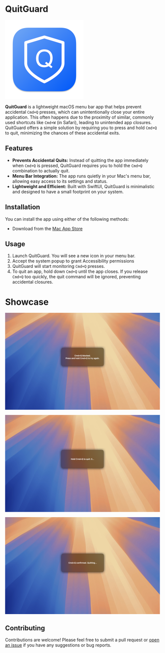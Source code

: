 # QuitGuard

![QuitGuard Icon](https://github.com/adrianjagielak/QuitGuard/blob/master/QuitGuard/Assets.xcassets/AppIcon.appiconset/macOS%20icon%20256.png)

**QuitGuard** is a lightweight macOS menu bar app that helps prevent accidental `Cmd+Q` presses, which can unintentionally close your entire application. This often happens due to the proximity of similar, commonly used shortcuts like `Cmd+W` (in Safari), leading to unintended app closures. QuitGuard offers a simple solution by requiring you to press and hold `Cmd+Q` to quit, minimizing the chances of these accidental exits.

## Features

- **Prevents Accidental Quits:** Instead of quitting the app immediately when `Cmd+Q` is pressed, QuitGuard requires you to hold the `Cmd+Q` combination to actually quit.
- **Menu Bar Integration:** The app runs quietly in your Mac's menu bar, allowing easy access to its settings and status.
- **Lightweight and Efficient:** Built with SwiftUI, QuitGuard is minimalistic and designed to have a small footprint on your system.

## Installation

You can install the app using either of the following methods:

- Download from the [Mac App Store](https://apple.co/3Z9nqYZ)

## Usage

1. Launch QuitGuard. You will see a new icon in your menu bar.
2. Accept the system popup to grant Accessibility permissions
2. QuitGuard will start monitoring `Cmd+Q` presses.
3. To quit an app, hold down `Cmd+Q` until the app closes. If you release `Cmd+Q` too quickly, the quit command will be ignored, preventing accidental closures.

# Showcase

![QuitGuard App Store screenshot 1](https://github.com/adrianjagielak/QuitGuard/blob/master/Assets/QuitGuard%20AppStore%201.png)

![QuitGuard App Store screenshot 2](https://github.com/adrianjagielak/QuitGuard/blob/master/Assets/QuitGuard%20AppStore%202.png)

![QuitGuard App Store screenshot 3](https://github.com/adrianjagielak/QuitGuard/blob/master/Assets/QuitGuard%20AppStore%203.png)

## Contributing

Contributions are welcome! Please feel free to submit a pull request or [open an issue](https://github.com/adrianjagielak/QuitGuard/issues/new) if you have any suggestions or bug reports.

